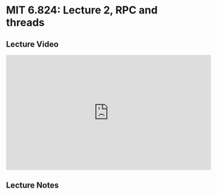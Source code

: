 # MIT 6.824: Lecture 2, RPC and threads

## Lecture Video

<iframe width="560" height="315" src="https://www.youtube.com/embed/gA4YXUJX7t8" frameborder="0" allow="accelerometer; autoplay; encrypted-media; gyroscope; picture-in-picture" allowfullscreen></iframe>

## Lecture Notes